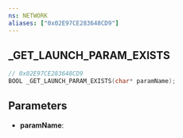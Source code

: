 ```yaml
---
ns: NETWORK
aliases: ["0x02E97CE283648CD9"]
---
```

## _GET_LAUNCH_PARAM_EXISTS

```c
// 0x02E97CE283648CD9
BOOL _GET_LAUNCH_PARAM_EXISTS(char* paramName);
```

## Parameters
* **paramName**:
